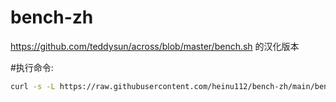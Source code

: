 # bench-zh
https://github.com/teddysun/across/blob/master/bench.sh 的汉化版本

#执行命令:
```bash
curl -s -L https://raw.githubusercontent.com/heinu112/bench-zh/main/bench-zh.sh | sh
```

